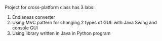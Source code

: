 Project for cross-platform class has 3 labs:
1. Endianess converter
2. Using MVC pattern for changing 2 types of GUI: with Java Swing and console GUI
3. Using library written in Java in Python program
